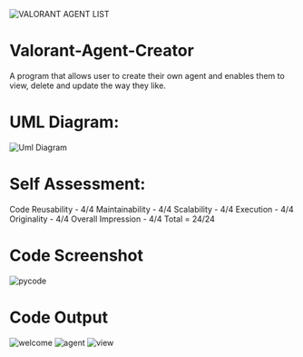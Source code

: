 ![VALORANT AGENT LIST](https://user-images.githubusercontent.com/117181953/206981951-f8fbf58a-ea22-476f-afe8-01db180fe5b0.png)
# Valorant-Agent-Creator
A program that allows user to create their own agent and enables them to view, delete and update the way they like.
# UML Diagram:
![Uml Diagram](https://user-images.githubusercontent.com/118718707/206983379-5d769419-4dd4-49f8-92f1-cd4a90adaede.jpg)
# Self Assessment:
Code Reusability - 4/4
Maintainability - 4/4
Scalability - 4/4
Execution - 4/4
Originality - 4/4
Overall Impression - 4/4
Total = 24/24
# Code Screenshot
![pycode](https://user-images.githubusercontent.com/114888246/206983048-6ed61820-9d63-457b-99d7-7b2f03cae95a.png)
# Code Output
![welcome](https://user-images.githubusercontent.com/114888246/206983066-c571fa93-df3a-4e81-bc6b-d6363f39e215.png)
![agent](https://user-images.githubusercontent.com/114888246/206983076-c95c7454-3cd2-435b-9d69-483397ba1932.png)
![view](https://user-images.githubusercontent.com/114888246/206983088-0e39549b-de94-49b0-8756-6a24da4f4bce.png)
